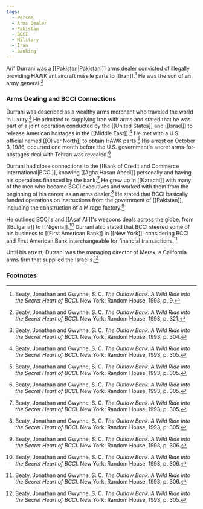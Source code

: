 ```yaml
---
tags:
  - Person
  - Arms Dealer
  - Pakistan
  - BCCI
  - Military
  - Iran
  - Banking
---
```

Arif Durrani was a [[Pakistan|Pakistani]] arms dealer convicted of illegally providing HAWK antiaircraft missile parts to [[Iran]].[^1] He was the son of an army general.[^2]

### Arms Dealing and BCCI Connections

Durrani was described as a wealthy arms merchant who traveled the world in luxury.[^3] He admitted to supplying Iran with arms and stated that he was part of a joint operation conducted by the [[United States]] and [[Israel]] to release American hostages in the [[Middle East]].[^4] He met with a U.S. official named [[Oliver North]] to obtain HAWK parts.[^5] His arrest on October 3, 1986, occurred one month before the U.S. government's secret arms-for-hostages deal with Tehran was revealed.[^6]

Durrani had close connections to the [[Bank of Credit and Commerce International|BCCI]], knowing [[Agha Hasan Abedi]] personally and having his operations financed by the bank.[^7] He grew up in [[Karachi]] with many of the men who became BCCI executives and worked with them from the beginning of his career as an arms dealer.[^8] He stated that BCCI basically funded operations on instructions from the government of [[Pakistan]], including the construction of a Mirage factory.[^9]

He outlined BCCI's and [[Asaf Ali]]'s weapons deals across the globe, from [[Bulgaria]] to [[Nigeria]].[^10] Durrani also stated that BCCI steered some of his business to [[First American Bank]] in [[New York]], considering BCCI and First American Bank interchangeable for financial transactions.[^11]

Until his arrest, Durrani was the managing director of Merex, a California arms firm that supplied the Israelis.[^12]

### Footnotes

[^1]: Beaty, Jonathan and Gwynne, S. C. *The Outlaw Bank: A Wild Ride into the Secret Heart of BCCI*. New York: Random House, 1993, p. 9.
[^2]: Beaty, Jonathan and Gwynne, S. C. *The Outlaw Bank: A Wild Ride into the Secret Heart of BCCI*. New York: Random House, 1993, p. 321.
[^3]: Beaty, Jonathan and Gwynne, S. C. *The Outlaw Bank: A Wild Ride into the Secret Heart of BCCI*. New York: Random House, 1993, p. 304.
[^4]: Beaty, Jonathan and Gwynne, S. C. *The Outlaw Bank: A Wild Ride into the Secret Heart of BCCI*. New York: Random House, 1993, p. 305.
[^5]: Beaty, Jonathan and Gwynne, S. C. *The Outlaw Bank: A Wild Ride into the Secret Heart of BCCI*. New York: Random House, 1993, p. 305.
[^6]: Beaty, Jonathan and Gwynne, S. C. *The Outlaw Bank: A Wild Ride into the Secret Heart of BCCI*. New York: Random House, 1993, p. 305.
[^7]: Beaty, Jonathan and Gwynne, S. C. *The Outlaw Bank: A Wild Ride into the Secret Heart of BCCI*. New York: Random House, 1993, p. 305.
[^8]: Beaty, Jonathan and Gwynne, S. C. *The Outlaw Bank: A Wild Ride into the Secret Heart of BCCI*. New York: Random House, 1993, p. 305.
[^9]: Beaty, Jonathan and Gwynne, S. C. *The Outlaw Bank: A Wild Ride into the Secret Heart of BCCI*. New York: Random House, 1993, p. 306.
[^10]: Beaty, Jonathan and Gwynne, S. C. *The Outlaw Bank: A Wild Ride into the Secret Heart of BCCI*. New York: Random House, 1993, p. 306.
[^11]: Beaty, Jonathan and Gwynne, S. C. *The Outlaw Bank: A Wild Ride into the Secret Heart of BCCI*. New York: Random House, 1993, p. 306.
[^12]: Beaty, Jonathan and Gwynne, S. C. *The Outlaw Bank: A Wild Ride into the Secret Heart of BCCI*. New York: Random House, 1993, p. 305.
